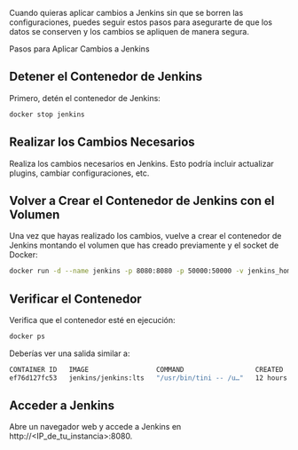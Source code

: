 Cuando quieras aplicar cambios a Jenkins sin que se borren las configuraciones, puedes seguir estos pasos para asegurarte de que los datos se conserven y los cambios se apliquen de manera segura.

Pasos para Aplicar Cambios a Jenkins

## Detener el Contenedor de Jenkins
Primero, detén el contenedor de Jenkins:

```bash 
docker stop jenkins
```

## Realizar los Cambios Necesarios
Realiza los cambios necesarios en Jenkins. Esto podría incluir actualizar plugins, cambiar configuraciones, etc.

## Volver a Crear el Contenedor de Jenkins con el Volumen
Una vez que hayas realizado los cambios, vuelve a crear el contenedor de Jenkins montando el volumen que has creado previamente y el socket de Docker:

```bash 
docker run -d --name jenkins -p 8080:8080 -p 50000:50000 -v jenkins_home:/var/jenkins_home -v /var/run/docker.sock:/var/run/docker.sock jenkins/jenkins:lts
```

## Verificar el Contenedor
Verifica que el contenedor esté en ejecución:

```bash
docker ps
```

Deberías ver una salida similar a:

```bash 
CONTAINER ID   IMAGE                 COMMAND                  CREATED        STATUS        PORTS                                                                                      NAMES
ef76d127fc53   jenkins/jenkins:lts   "/usr/bin/tini -- /u…"   12 hours ago   Up 11 hours   0.0.0.0:8080->8080/tcp, :::8080->8080/tcp, 0.0.0.0:50000->50000/tcp, :::50000->50000/tcp   jenkins
```
## Acceder a Jenkins
Abre un navegador web y accede a Jenkins en http://<IP_de_tu_instancia>:8080.
